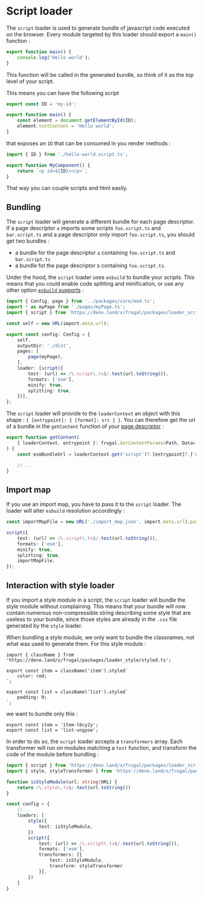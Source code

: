 # Script loader

The `script` loader is used to generate bundle of javascript code executed on the browser. Every module targeted by this loader should export a `main()` function :

```ts
export function main() {
    console.log('Hello world');
}
```

This function will be called in the generated bundle, so think of it as the top level of your script.

This means you can have the following script

```ts
export const ID = 'my-id';

export function main() {
    const element = document.getElementById(ID);
    element.textContent = 'Hello world';
}
```

that exposes an `ID` that can be consumed in you render methods :

```ts
import { ID } from './hello-world.script.ts';

export function MyComponent() {
    return `<p id=${ID}></p>`;
}
```

That way you can couple scripts and html easily.

## Bundling

The `script` loader will generate a different bundle for each page descriptor. If a page descriptor `a` imports some scripts `foo.script.ts` and `bar.script.ts` and a page descriptor only import `foo.script.ts`, you should get two bundles :

- a bundle for the page descriptor `a` containing `foo.script.ts` and `bar.script.ts`
- a bundle fot the page descriptor `b` containing `foo.script.ts`.

Under the hood, the `script` loader uses `esbuild` to bundle your scripts. This means that you could enable code splitting and minification, or use any other option [`esbuild` supports](https://esbuild.github.io/api/#build-api) :

```ts
import { Config, page } from '../packages/core/mod.ts';
import * as myPage from './pages/myPage.ts';
import { script } from 'https://deno.land/x/frugal/packages/loader_script/mod.ts';

const self = new URL(import.meta.url);

export const config: Config = {
    self,
    outputDir: './dist',
    pages: [
        page(myPage),
    ],
    loader: [script({
        test: (url) => /\.script\.ts$/.test(url.toString()),
        formats: ['esm'],
        minify: true,
        splitting: true,
    })],
};
```

The `script` loader will provide to the `loaderContext` an object with this shape : `{ [entrypoint]: { [format]: src } }`. You can therefore get the url of a bundle in the `getContent` function of your [page descriptor](/docs/concepts/page-descriptor) :

```ts
export function getContent(
    { loaderContext, entrypoint }: frugal.GetContentParams<Path, Data>,
) {
    const esmBundleUrl = loaderContext.get('script')?.[entrypoint]?.['esm'];

    // ...
}
```

## Import map

If you use an import map, you have to pass it to the `script` loader. The loader will alter `esbuild` resolution accordingly :

```ts
const importMapFile = new URL('./import_map.json', import.meta.url).pathname;

script({
    test: (url) => /\.script\.ts$/.test(url.toString()),
    formats: ['esm'],
    minify: true,
    splitting: true,
    importMapFile,
});
```

## Interaction with style loader

If you import a style module in a script, the `script` loader will bundle the style module without complaining. This means that your bundle will now contain numerous non-compressible string describing some style that are useless to your bundle, since those styles are already in the `.css` file generated by the `style` loader.

When bundling a style module, we only want to bundle the classnames, not what was used to generate them. For this style module :

```tsx
import { className } from 'https://deno.land/x/frugal/packages/loader_style/styled.ts';

export const item = className('item').styled`
    color: red;
`;

export const list = className('list').styled`
    padding: 0;
`;
```

we want to bundle only this :

```tsx
export const item = 'item-l6cy2y';
export const list = 'list-vngyoe';
```

In order to do so, the `script` loader accepts a `transformers` array. Each transformer will run on modules matching a `test` function, and transform the code of the module before bundling :

```ts
import { script } from 'https://deno.land/x/frugal/packages/loader_script/mod.ts';
import { style, styleTransformer } from 'https://deno.land/x/frugal/packages/loader_style/mod.ts';

function isStyleModule(url: string|URL) {
    return /\.style\.ts$/.test(url.toString())
}

const config = {
    //...
    loaders: [
        style({
            test: isStyleModule,
        })
        script({
            test: (url) => /\.script\.ts$/.test(url.toString()),
            formats: ['esm'],
            transformers: [{
                test: isStyleModule,
                transform: styleTransformer
            }],
        })
    ]
}
```
